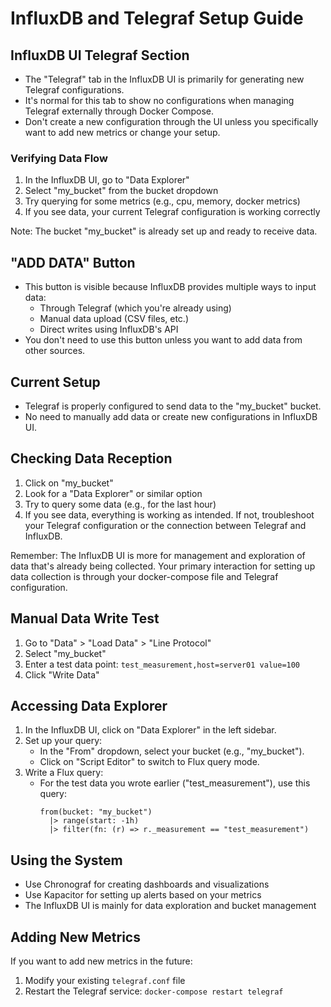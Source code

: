 # InfluxDB and Telegraf Setup Guide

## InfluxDB UI Telegraf Section

- The "Telegraf" tab in the InfluxDB UI is primarily for generating new Telegraf configurations.
- It's normal for this tab to show no configurations when managing Telegraf externally through Docker Compose.
- Don't create a new configuration through the UI unless you specifically want to add new metrics or change your setup.

### Verifying Data Flow

1. In the InfluxDB UI, go to "Data Explorer"
2. Select "my_bucket" from the bucket dropdown
3. Try querying for some metrics (e.g., cpu, memory, docker metrics)
4. If you see data, your current Telegraf configuration is working correctly

Note: The bucket "my_bucket" is already set up and ready to receive data.

## "ADD DATA" Button

- This button is visible because InfluxDB provides multiple ways to input data:
  - Through Telegraf (which you're already using)
  - Manual data upload (CSV files, etc.)
  - Direct writes using InfluxDB's API
- You don't need to use this button unless you want to add data from other sources.

## Current Setup

- Telegraf is properly configured to send data to the "my_bucket" bucket.
- No need to manually add data or create new configurations in InfluxDB UI.

## Checking Data Reception

1. Click on "my_bucket"
2. Look for a "Data Explorer" or similar option
3. Try to query some data (e.g., for the last hour)
4. If you see data, everything is working as intended. If not, troubleshoot your Telegraf configuration or the connection between Telegraf and InfluxDB.

Remember: The InfluxDB UI is more for management and exploration of data that's already being collected. Your primary interaction for setting up data collection is through your docker-compose file and Telegraf configuration.

## Manual Data Write Test

1. Go to "Data" > "Load Data" > "Line Protocol"
2. Select "my_bucket"
3. Enter a test data point: `test_measurement,host=server01 value=100`
4. Click "Write Data"

## Accessing Data Explorer

1. In the InfluxDB UI, click on "Data Explorer" in the left sidebar.
2. Set up your query:
   - In the "From" dropdown, select your bucket (e.g., "my_bucket").
   - Click on "Script Editor" to switch to Flux query mode.
3. Write a Flux query:
   - For the test data you wrote earlier ("test_measurement"), use this query:
     ```flux
     from(bucket: "my_bucket")
       |> range(start: -1h)
       |> filter(fn: (r) => r._measurement == "test_measurement")
     ```

## Using the System

- Use Chronograf for creating dashboards and visualizations
- Use Kapacitor for setting up alerts based on your metrics
- The InfluxDB UI is mainly for data exploration and bucket management

## Adding New Metrics

If you want to add new metrics in the future:
1. Modify your existing `telegraf.conf` file
2. Restart the Telegraf service: `docker-compose restart telegraf`
